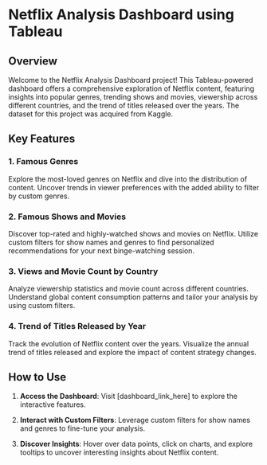 # Netflix Analysis Dashboard using Tableau

## Overview

Welcome to the Netflix Analysis Dashboard project! This Tableau-powered dashboard offers a comprehensive exploration of Netflix content, featuring insights into popular genres, trending shows and movies, viewership across different countries, and the trend of titles released over the years. The dataset for this project was acquired from Kaggle.

## Key Features

### 1. Famous Genres

Explore the most-loved genres on Netflix and dive into the distribution of content. Uncover trends in viewer preferences with the added ability to filter by custom genres.

### 2. Famous Shows and Movies

Discover top-rated and highly-watched shows and movies on Netflix. Utilize custom filters for show names and genres to find personalized recommendations for your next binge-watching session.

### 3. Views and Movie Count by Country

Analyze viewership statistics and movie count across different countries. Understand global content consumption patterns and tailor your analysis by using custom filters.

### 4. Trend of Titles Released by Year

Track the evolution of Netflix content over the years. Visualize the annual trend of titles released and explore the impact of content strategy changes.

## How to Use

1. **Access the Dashboard**: Visit [dashboard_link_here] to explore the interactive features.

2. **Interact with Custom Filters**: Leverage custom filters for show names and genres to fine-tune your analysis.

3. **Discover Insights**: Hover over data points, click on charts, and explore tooltips to uncover interesting insights about Netflix content.

